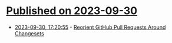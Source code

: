 # [Published on 2023-09-30](index.md)

* [2023-09-30, 17:20:55](https://lobste.rs/s/wbfuoo/reorient_github_pull_requests_around) - [Reorient GitHub Pull Requests Around Changesets](https://mitchellh.com/writing/github-changesets)
